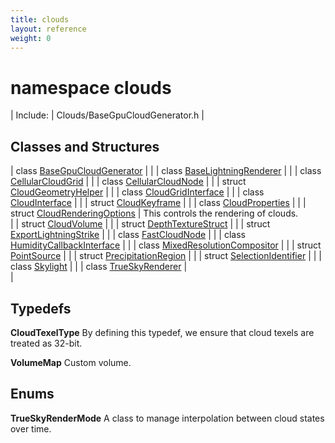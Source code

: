 ```yaml
---
title: clouds
layout: reference
weight: 0
---
```

namespace clouds
===

| Include: | Clouds/BaseGpuCloudGenerator.h |



Classes and Structures
---

| class [BaseGpuCloudGenerator](clouds/basegpucloudgenerator.html) |  |
| class [BaseLightningRenderer](clouds/baselightningrenderer.html) |  |
| class [CellularCloudGrid](clouds/cellularcloudgrid.html) |  |
| class [CellularCloudNode](clouds/cellularcloudnode.html) |  |
| struct [CloudGeometryHelper](clouds/cloudgeometryhelper.html) |  |
| class [CloudGridInterface](clouds/cloudgridinterface.html) |  |
| class [CloudInterface](clouds/cloudinterface.html) |  |
| struct [CloudKeyframe](clouds/cloudkeyframe.html) |  |
| class [CloudProperties](clouds/cloudproperties.html) |  |
| struct [CloudRenderingOptions](clouds/cloudrenderingoptions.html) | This controls the rendering of clouds.<br> |
| struct [CloudVolume](clouds/cloudvolume.html) |  |
| struct [DepthTextureStruct](clouds/depthtexturestruct.html) |  |
| struct [ExportLightningStrike](clouds/exportlightningstrike.html) |  |
| class [FastCloudNode](clouds/fastcloudnode.html) |  |
| class [HumidityCallbackInterface](clouds/humiditycallbackinterface.html) |  |
| class [MixedResolutionCompositor](clouds/mixedresolutioncompositor.html) |  |
| struct [PointSource](clouds/pointsource.html) |  |
| struct [PrecipitationRegion](clouds/precipitationregion.html) |  |
| struct [SelectionIdentifier](clouds/selectionidentifier.html) |  |
| class [Skylight](clouds/skylight.html) |  |
| class [TrueSkyRenderer](clouds/trueskyrenderer.html) | <br> |



Typedefs
---

**CloudTexelType**  By defining this typedef, we ensure that cloud texels are treated as 32-bit.

**VolumeMap**  Custom volume.

Enums
---

**TrueSkyRenderMode**  A class to manage interpolation between cloud states over time.
